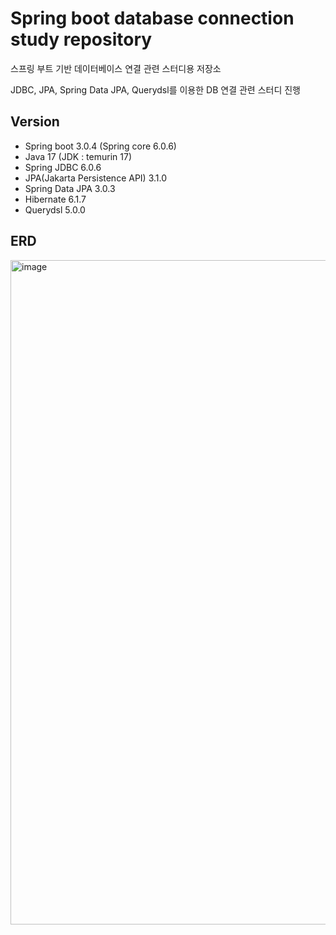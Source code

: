 # Spring boot database connection study repository

스프링 부트 기반 데이터베이스 연결 관련 스터디용 저장소

JDBC, JPA, Spring Data JPA, Querydsl를 이용한 DB 연결 관련 스터디 진행

## Version

- Spring boot 3.0.4 (Spring core 6.0.6)
- Java 17 (JDK : temurin 17)
- Spring JDBC 6.0.6
- JPA(Jakarta Persistence API) 3.1.0
- Spring Data JPA 3.0.3
- Hibernate 6.1.7
- Querydsl 5.0.0

## ERD

<img width="1063" alt="image" src="https://user-images.githubusercontent.com/31715847/227404708-ed6cafc1-06d2-4f64-8c9d-adc5bc004f1c.png">
